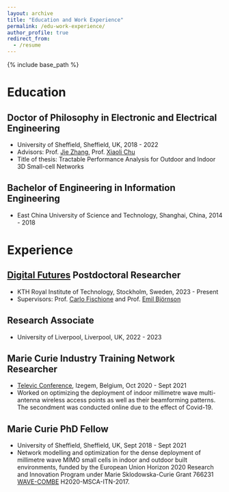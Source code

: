```yaml
---
layout: archive
title: "Education and Work Experience"
permalink: /edu-work-experience/
author_profile: true
redirect_from:
  - /resume
---
```


{% include base_path %}
  
# Education
## Doctor of Philosophy in Electronic and Electrical Engineering
* University of Sheffield, Sheffield, UK, 2018 - 2022
* Advisors: Prof. [Jie Zhang](https://www.sheffield.ac.uk/eee/people/academic-staff/jie-zhang), Prof. [Xiaoli Chu](https://www.sheffield.ac.uk/eee/people/academic-staff/xiaoli-chu)
* Title of thesis: Tractable Performance Analysis for Outdoor and Indoor 3D Small-cell Networks
  
## Bachelor of Engineering in Information Engineering
* East China University of Science and Technology, Shanghai, China, 2014 - 2018  

# Experience
## [Digital Futures](https://www.digitalfutures.kth.se/) Postdoctoral Researcher
* KTH Royal Institute of Technology, Stockholm, Sweden, 2023 - Present
* Supervisors: Prof. [Carlo Fischione](https://people.kth.se/~carlofi/) and Prof. [Emil Björnson](https://www.kth.se/profile/emilbjo)
  
## Research Associate
* University of Liverpool, Liverpool, UK, 2022 - 2023

## Marie Curie Industry Training Network Researcher
* [Televic Conference](https://www.televic.com/en/conference), Izegem, Belgium, Oct 2020 - Sept 2021
* Worked on optimizing the deployment of indoor millimetre wave multi-antenna wireless access points as well as their beamforming
patterns. The secondment was conducted online due to the effect of Covid-19.
  
## Marie Curie PhD Fellow
* University of Sheffield, Sheffield, UK, Sept 2018 - Sept 2021
* Network modelling and optimization for the dense deployment of millimetre wave MIMO small cells in indoor and outdoor built environments, funded by the European Union
Horizon 2020 Research and Innovation Program under Marie Sklodowska-Curie Grant 766231 [WAVE-COMBE](https://wavecombe.eu/) H2020-MSCA-ITN-2017.





